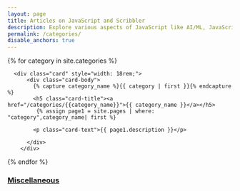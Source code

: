 ```yaml
---
layout: page
title: Articles on JavaScript and Scribbler
description: Explore various aspects of JavaScript like AI/ML, JavaScript features, Functional Programming, XR, Financial and Scientific calculations, Decentralization, and DataScience.
permalink: /categories/
disable_anchors: true
---
```

<div id="archives">
{% for category in site.categories %}


      <div class="card" style="width: 18rem;">
          <div class="card-body">
            {% capture category_name %}{{ category | first }}{% endcapture %}
            <h5 class="card-title"><a href="/categories/{{category_name}}">{{ category_name }}</a></h5>
             {% assign page1 = site.pages | where: "category",category_name| first %}

            <p class="card-text">{{ page1.description }}</p>
            
          </div>
        </div>



    

 


{% endfor %}
<h3 ><a href="/categories/Others">Miscellaneous</a></h3>
</div>

